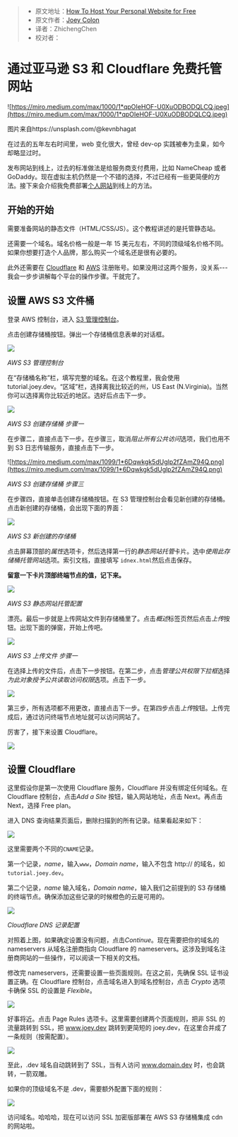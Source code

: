 > -   原文地址：[How To Host Your Personal Website for Free](https://medium.com/better-programming/how-to-host-your-personal-website-for-free-3101c4ab2e49)
> -   原文作者：[Joey Colon](https://medium.com/@joey_colon)
> -   译者：ZhichengChen
> -   校对者：

# 通过亚马逊 S3 和 Cloudflare 免费托管网站

![https://miro.medium.com/max/1000/1*qpOIeHOF-U0XuODBODQLCQ.jpeg](https://miro.medium.com/max/1000/1*qpOIeHOF-U0XuODBODQLCQ.jpeg)

图片来自https://unsplash.com/@kevnbhagat

在过去的五年左右时间里，web 变化很大，曾经 dev-op 实践被奉为圭臬，如今却略显过时。

发布网站到线上，过去的标准做法是给服务商支付费用，比如 NameCheap 或者 GoDaddy。现在虚拟主机仍然是一个不错的选择，不过已经有一些更简便的方法。接下来会介绍我免费部署[个人网站](http://joey.dev/)到线上的方法。

## 开始的开始

需要准备网站的静态文件（HTML/CSS/JS）。这个教程讲述的是托管静态站。

还需要一个域名。域名价格一般是一年 15 美元左右，不同的顶级域名价格不同。如果你想要打造个人品牌，那么购买一个域名还是很有必要的。

此外还需要在 [Cloudflare](https://www.cloudflare.com/) 和 [AWS](https://aws.amazon.com/) 注册账号。如果没用过这两个服务，没关系---我会一步步讲解每个平台的操作步骤。干就完了。

## 设置 AWS S3 文件桶

登录 AWS 控制台，进入 [S3 管理控制台](https://console.aws.amazon.com/s3/home)。

点击创建存储桶按钮。弹出一个存储桶信息表单的对话框。

![](https://miro.medium.com/max/1398/1*SQ-ze3rTSlM8M4FtHhm7vQ.png)

_AWS S3 管理控制台_

在“存储桶名称”栏，填写完整的域名。在这个教程里，我会使用 tutorial.joey.dev。“区域”栏，选择离我比较近的州，US East (N.Virginia)。当然你可以选择离你比较近的地区。选好后点击下一步。

![](https://miro.medium.com/max/1093/1*8hN5P5cU0e2xR73btV3P0w.png)

_AWS S3 创建存储桶 步骤一_

在步骤二，直接点击下一步。在步骤三，取消*阻止所有公共访问*选项，我们也用不到 S3 日志传输服务，直接点击下一步。

![https://miro.medium.com/max/1099/1*6Dqwkgk5dUglp2fZAmZ94Q.png](https://miro.medium.com/max/1099/1*6Dqwkgk5dUglp2fZAmZ94Q.png)

_AWS S3 创建存储桶 步骤三_

在步骤四，直接单击创建存储桶按钮。在 S3 管理控制台会看见新创建的存储桶。点击新创建的存储桶，会出现下面的界面：

![](https://miro.medium.com/max/1251/1*DAws-OGBVHZrNKh0oAEZWQ.png)

_AWS S3 新创建的存储桶_

点击屏幕顶部的*属性*选项卡，然后选择第一行的*静态网站托管*卡片。选中*使用此存储桶托管网站*选项。索引文档，直接填写 `idnex.html`然后点击保存。

**留意一下卡片顶部终端节点的值，记下来。**

![](https://miro.medium.com/max/1905/1*H_O_F82gTDOnmNjfYMYEag.png)

_AWS S3 静态网站托管配置_

漂亮。最后一步就是上传网站文件到存储桶里了。点击*概述*标签页然后点击*上传*按钮。出现下面的弹窗，开始上传吧。

![](https://miro.medium.com/max/1094/1*QZkDDVQGmYh6UaXNNnhP5w.png)

_AWS S3 上传文件 步骤一_

在选择上传的文件后，点击下一步按钮。在第二步，点击*管理公共权限下拉框*选择*为此对象授予公共读取访问权限*选项。点击下一步。

![](https://miro.medium.com/max/1095/1*k8j04DlNIT4XLZuCQVHFiQ.png)

第三步，所有选项都不用更改，直接点击下一步。在第四步点击*上传*按钮。上传完成后，通过访问终端节点地址就可以访问网站了。

厉害了，接下来设置 Cloudflare。

![](https://miro.medium.com/max/1272/1*TyrD5ejxnz0E0d2Sl201HQ.png)

## 设置 Cloudflare

这里假设你是第一次使用 Cloudflare 服务，Cloudflare 并没有绑定任何域名。在 Cloudflare 控制台，点击*Add a Site* 按钮，输入网站地址，点击 Next。再点击 Next，选择 Free plan。

进入 DNS 查询结果页面后，删除扫描到的所有记录。结果看起来如下：

![](https://miro.medium.com/max/1076/1*AOzFHjCSQ-6j12L84XHJ1A.png)

这里需要两个不同的`CNAME`记录。

第一个记录，_name_，输入`www`，_Domain name_，输入不包含 http:// 的域名，如`tutorial.joey.dev`。

第二个记录，_name_ 输入域名，_Domain name_，输入我们之前提到的 S3 存储桶的终端节点。确保添加这些记录的时候橙色的云是可用的。

![](https://miro.medium.com/max/1074/1*a1FiP8wLTfhBRkxi5iK-rQ.png)

_Cloudflare DNS 记录配置_

对照着上图，如果确定设置没有问题，点击*Continue*。现在需要把你的域名的 nameservers 从域名注册商指向 Cloudflare 的 nameservers。这涉及到域名注册商网站的一些操作，可以阅读一下相关的文档。

修改完 nameservers，还需要设置一些页面规则。在这之前，先确保 SSL 证书设置正确。在 Cloudflare 控制台，点击域名进入到域名控制台，点击 _Crypto_ 选项卡确保 SSL 的设置是 _Flexible_。

![](https://miro.medium.com/max/1196/1*lpTdVq6okXGcga07TeSNhQ.png)

好事将近。点击 Page Rules 选项卡。这里需要创建两个页面规则，把非 SSL 的流量跳转到 SSL，把 www.joey.dev 跳转到更简短的 joey.dev，在这里合并成了一条规则（按需配置）。

![](https://miro.medium.com/max/797/1*QT9LXp3wPcsrQap_4jb56w.png)

至此，.dev 域名自动跳转到了 SSL，当有人访问 www.domain.dev 时，也会跳转，一箭双雕。

如果你的顶级域名不是 .dev，需要额外配置下面的规则：

![](https://miro.medium.com/max/793/1*ngy4I0l-fe5JGBzyESUH9w.png)

访问域名。哈哈哈，现在可以访问 SSL 加密版部署在 AWS S3 存储桶集成 cdn 的网站啦。
